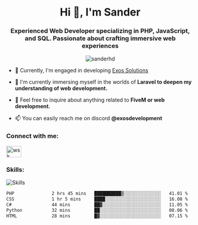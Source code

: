<h1 align="center">Hi 👋, I'm Sander</h1>
<h3 align="center">Experienced Web Developer specializing in PHP, JavaScript, and SQL. Passionate about crafting immersive web experiences</h3>

<p align="center"> <img src="https://komarev.com/ghpvc/?username=sanderhd&label=Profile%20views&color=000000&style=flat" alt="sanderhd" /> </p>

- 🔭 Currently, I'm engaged in developing [Exos Solutions](https://discord.gg/2xa7EBASKt)

- 🌱 I'm currently immersing myself in the worlds of **Laravel to deepen my understanding of  web development.**

- 💬 Feel free to inquire about anything related to **FiveM or web development.**

- 📫 You can easily reach me on discord **@exosdevelopment**

<h3 align="left">Connect with me:</h3>
<p align="left">
<a href="https://discord.com/users/1265737667975577721" target="blank"><img align="center" src="https://raw.githubusercontent.com/rahuldkjain/github-profile-readme-generator/master/src/images/icons/Social/discord.svg" alt="wsk" height="30" width="40" /></a>
</p>

<h3 align="left">Skills:</h3>
<img alt="Skills" src="https://skillicons.dev/icons?i=html,css,js,p5js,nodejs,php,mysql,md,discordjs,bots,figma,github,vscode,windows&perline=11">

<!--START_SECTION:waka-->

```txt
PHP              2 hrs 45 mins   ██████████▒░░░░░░░░░░░░░░   41.01 %
CSS              1 hr 5 mins     ████░░░░░░░░░░░░░░░░░░░░░   16.08 %
C#               44 mins         ██▓░░░░░░░░░░░░░░░░░░░░░░   11.05 %
Python           32 mins         ██░░░░░░░░░░░░░░░░░░░░░░░   08.06 %
HTML             28 mins         █▓░░░░░░░░░░░░░░░░░░░░░░░   07.15 %
```

<!--END_SECTION:waka-->
